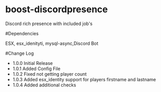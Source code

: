 # boost-discordpresence
Discord rich presence with included job's

#Dependencies

ESX, esx_idenityti, mysql-async,Discord Bot

#Change Log

* 1.0.0 Initial Release
* 1.0.1 Added Config File
* 1.0.2 Fixed not getting player count
* 1.0.3 Added esx_identity support for players firstname and lastname
* 1.0.4 Added additional checks
